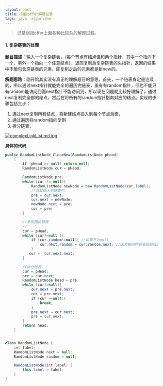 ```yaml
---
layout: post
title: 剑指offer解题记录
tags: java  algorithm  
---
```



> 记录剑指offer上面各种比较杂的解题过程。

#### 1. 复杂链表的处理

**题目描述**：输入一个复杂链表，（每个节点有结点值和两个指针，其中一个指向下一个，另外一个指向一个任意结点），返回复制后复杂链表的头指针，返回的结果中不能包含原链表的元素，即复制之后的元素都是新new的。

**解题思路**：刚开始其实没有真正的理解题目的意思，首先，一个链表肯定是连续的，所以通过next指针就能完全的遍历完链表，虽有有random指针，但也不能只有random能访问到而next指针不能访问到，所以现在问题就比较好理解了，通过next复制完全部的结点，然后在将所有的random指针指向对应的结点。实现的步骤包括三步：  

1. 通过next复制所有结点，将新建结点插入到每个节点后面，
2. 通过遍历将random指向复制
3. 拆分链表，

[![complexLinkList.md.jpg](https://pic.tyzhang.top/images/2020/03/17/complexLinkList.md.jpg)](https://pic.tyzhang.top/image/FbH)

**具体的代码**

```java
public RandomListNode CloneNew(RandomListNode pHead)
    {
        if (pHead == null) return null;
        RandomListNode cur = pHead;

        RandomListNode pre;
        while (cur != null){
            RandomListNode newNode = new RandomListNode(cur.label);
            //将其插入到链表中。
            pre = cur.next;
            cur.next = newNode;
            newNode.next = pre;
            cur = pre;
        }

        //复制随机链表
        //
        cur = pHead;
        while (cur!=null ){
            if (cur.random!=null){ //如果不为null
                cur.next.random = cur.random.next; //因为相同的链表就是后面的那个。 cur.random 为原始的数据 .next 就是新建的那个。
            }
           cur =  cur.next.next;
        }

        //拆分链表
        cur = pHead;
        pre = cur.next;
        RandomListNode head = pre;
        while (cur!=null){
            cur.next = pre.next;
            cur = pre.next;
            if (cur ==null){
                break;
            }
            pre.next = cur.next;
            pre = cur.next;
        }
        return head;
    }


class RandomListNode {
    int label;
    RandomListNode next = null;
    RandomListNode random = null;

    RandomListNode(int label) {
        this.label = label;
    }
}
```

